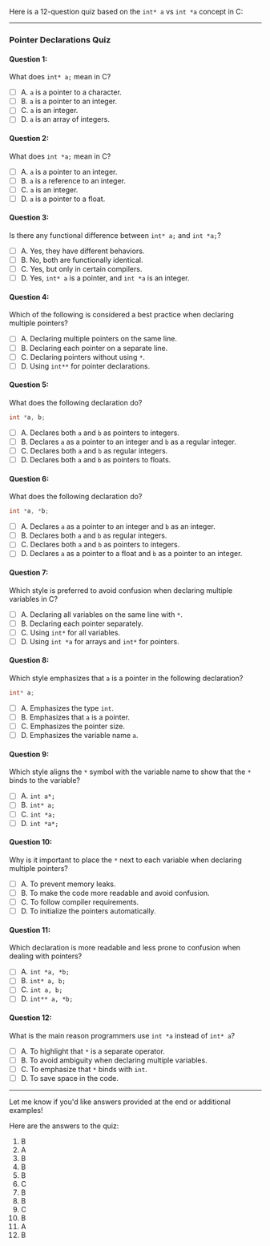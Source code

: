 Here is a 12-question quiz based on the `int* a` vs `int *a` concept in C:

---

### Pointer Declarations Quiz

#### Question 1:
What does `int* a;` mean in C?
- [ ] A. `a` is a pointer to a character.
- [ ] B. `a` is a pointer to an integer.
- [ ] C. `a` is an integer.
- [ ] D. `a` is an array of integers.

#### Question 2:
What does `int *a;` mean in C?
- [ ] A. `a` is a pointer to an integer.
- [ ] B. `a` is a reference to an integer.
- [ ] C. `a` is an integer.
- [ ] D. `a` is a pointer to a float.

#### Question 3:
Is there any functional difference between `int* a;` and `int *a;`?
- [ ] A. Yes, they have different behaviors.
- [ ] B. No, both are functionally identical.
- [ ] C. Yes, but only in certain compilers.
- [ ] D. Yes, `int* a` is a pointer, and `int *a` is an integer.

#### Question 4:
Which of the following is considered a best practice when declaring multiple pointers?
- [ ] A. Declaring multiple pointers on the same line.
- [ ] B. Declaring each pointer on a separate line.
- [ ] C. Declaring pointers without using `*`.
- [ ] D. Using `int**` for pointer declarations.

#### Question 5:
What does the following declaration do?
```c
int *a, b;
```
- [ ] A. Declares both `a` and `b` as pointers to integers.
- [ ] B. Declares `a` as a pointer to an integer and `b` as a regular integer.
- [ ] C. Declares both `a` and `b` as regular integers.
- [ ] D. Declares both `a` and `b` as pointers to floats.

#### Question 6:
What does the following declaration do?
```c
int *a, *b;
```
- [ ] A. Declares `a` as a pointer to an integer and `b` as an integer.
- [ ] B. Declares both `a` and `b` as regular integers.
- [ ] C. Declares both `a` and `b` as pointers to integers.
- [ ] D. Declares `a` as a pointer to a float and `b` as a pointer to an integer.

#### Question 7:
Which style is preferred to avoid confusion when declaring multiple variables in C?
- [ ] A. Declaring all variables on the same line with `*`.
- [ ] B. Declaring each pointer separately.
- [ ] C. Using `int*` for all variables.
- [ ] D. Using `int *a` for arrays and `int*` for pointers.

#### Question 8:
Which style emphasizes that `a` is a pointer in the following declaration?
```c
int* a;
```
- [ ] A. Emphasizes the type `int`.
- [ ] B. Emphasizes that `a` is a pointer.
- [ ] C. Emphasizes the pointer size.
- [ ] D. Emphasizes the variable name `a`.

#### Question 9:
Which style aligns the `*` symbol with the variable name to show that the `*` binds to the variable?
- [ ] A. `int a*;`
- [ ] B. `int* a;`
- [ ] C. `int *a;`
- [ ] D. `int *a*;`

#### Question 10:
Why is it important to place the `*` next to each variable when declaring multiple pointers?
- [ ] A. To prevent memory leaks.
- [ ] B. To make the code more readable and avoid confusion.
- [ ] C. To follow compiler requirements.
- [ ] D. To initialize the pointers automatically.

#### Question 11:
Which declaration is more readable and less prone to confusion when dealing with pointers?
- [ ] A. `int *a, *b;`
- [ ] B. `int* a, b;`
- [ ] C. `int a, b;`
- [ ] D. `int** a, *b;`

#### Question 12:
What is the main reason programmers use `int *a` instead of `int* a`?
- [ ] A. To highlight that `*` is a separate operator.
- [ ] B. To avoid ambiguity when declaring multiple variables.
- [ ] C. To emphasize that `*` binds with `int`.
- [ ] D. To save space in the code.

---

Let me know if you'd like answers provided at the end or additional examples!


Here are the answers to the quiz:

1. B
2. A
3. B
4. B
5. B
6. C
7. B
8. B
9. C
10. B
11. A
12. B